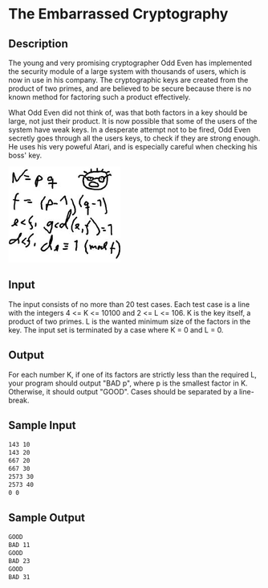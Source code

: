 # The Embarrassed Cryptography

## Description

The young and very promising cryptographer Odd Even has implemented the security module of a large system with thousands of users, which is now in use in his company. The cryptographic keys are created from the product of two primes, and are believed to be secure because there is no known method for factoring such a product effectively.

What Odd Even did not think of, was that both factors in a key should be large, not just their product. It is now possible that some of the users of the system have weak keys. In a desperate attempt not to be fired, Odd Even secretly goes through all the users keys, to check if they are strong enough. He uses his very poweful Atari, and is especially careful when checking his boss' key.

![Cryptography](./cryptography.jpg)

## Input

The input consists of no more than 20 test cases. Each test case is a line with the integers 4 <= K <= 10100 and 2 <= L <= 106. K is the key itself, a product of two primes. L is the wanted minimum size of the factors in the key. The input set is terminated by a case where K = 0 and L = 0.

## Output

For each number K, if one of its factors are strictly less than the required L, your program should output "BAD p", where p is the smallest factor in K. Otherwise, it should output "GOOD". Cases should be separated by a line-break.

## Sample Input

```
143 10
143 20
667 20
667 30
2573 30
2573 40
0 0
```

## Sample Output

```
GOOD
BAD 11
GOOD
BAD 23
GOOD
BAD 31
```
